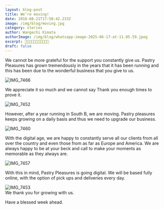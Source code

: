 ```yaml
---
layout: blog-post
title: We’re moving!
date: 2016-08-21T17:58:42.233Z
image: /img/blog/moving.jpg
category: stories
author: Wangechi Kimata
authorImage: /img/blog/whatsapp-image-2025-06-17-at-11.05.59.jpeg
excerpt: 🖤👋🏿👋🏿👋🏿👋🏿👋🏿
draft: false
---
```

We cannot be more grateful for the support you constantly give us. Pastry Pleasures has grown tremendously in the years that it has been running and this has been due to the wonderful business that you give to us.

![IMG_7466](https://pastrypleasures.wordpress.com/wp-content/uploads/2016/08/img_7466.jpg?w=750)

We appreciate it so much and we cannot say Thank you enough times to prove it.

![IMG_7452](https://pastrypleasures.wordpress.com/wp-content/uploads/2016/07/img_7452.jpg?w=750)

However, after a year running in South B, we are moving. Pastry pleasures keeps growing on a daily basis and thus we need to upgrade our business.

![IMG_7460](https://pastrypleasures.wordpress.com/wp-content/uploads/2016/08/img_7460.jpg?w=750)

With the digital age, we are happy to constantly serve all our clients from all over the country and even those from as far as Europe and America. We are always happy to be at your beck and call to make your moments as memorable as they always are.

![IMG_7457](https://pastrypleasures.wordpress.com/wp-content/uploads/2016/08/img_7457.jpg?w=750)

With this in mind, Pastry Pleasures is going digital. We will be based fully online, with the option of pick ups and deliveries every day.

![IMG_7453](https://pastrypleasures.wordpress.com/wp-content/uploads/2016/07/img_7453.jpg?w=750)\
We thank you for growing with us.

Have a blessed week ahead.
